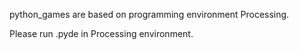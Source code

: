 python_games are based on programming environment Processing.

Please run .pyde in Processing environment.
